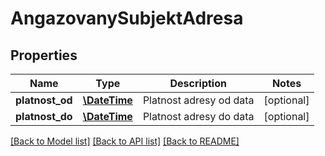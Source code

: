 # AngazovanySubjektAdresa

## Properties
Name | Type | Description | Notes
------------ | ------------- | ------------- | -------------
**platnost_od** | [**\DateTime**](\DateTime.md) | Platnost adresy od data | [optional] 
**platnost_do** | [**\DateTime**](\DateTime.md) | Platnost adresy do data | [optional] 

[[Back to Model list]](../../README.md#documentation-for-models) [[Back to API list]](../../README.md#documentation-for-api-endpoints) [[Back to README]](../../README.md)

